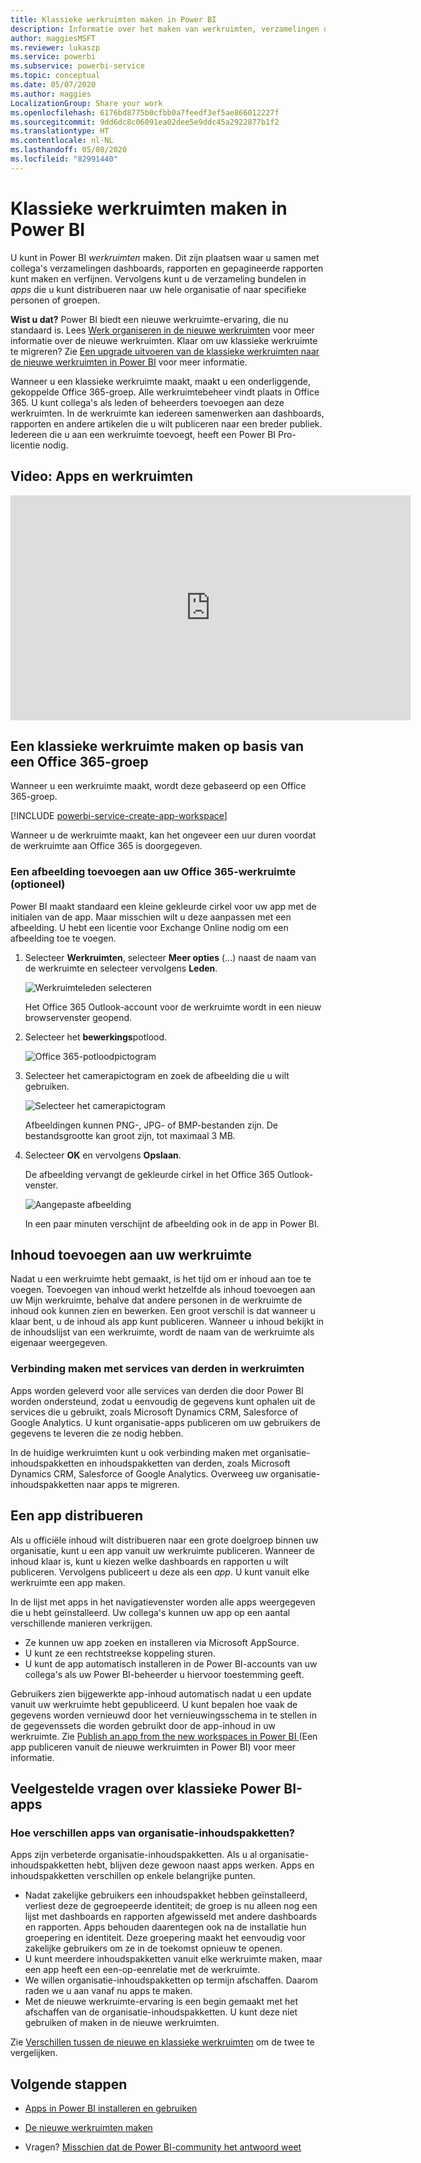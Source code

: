 ```yaml
---
title: Klassieke werkruimten maken in Power BI
description: Informatie over het maken van werkruimten, verzamelingen dashboards, rapporten en gepagineerde rapporten die zijn gemaakt om belangrijke metrische gegevens voor uw organisatie te bieden.
author: maggiesMSFT
ms.reviewer: lukaszp
ms.service: powerbi
ms.subservice: powerbi-service
ms.topic: conceptual
ms.date: 05/07/2020
ms.author: maggies
LocalizationGroup: Share your work
ms.openlocfilehash: 6176bd8775b0cfbb0a7feedf3ef5ae866012227f
ms.sourcegitcommit: 9dd6dc8c06091ea02dee5e9ddc45a2922877b1f2
ms.translationtype: HT
ms.contentlocale: nl-NL
ms.lasthandoff: 05/08/2020
ms.locfileid: "82991440"
---
```

# <a name="create-classic-workspaces-in-power-bi"></a>Klassieke werkruimten maken in Power BI

U kunt in Power BI *werkruimten* maken. Dit zijn plaatsen waar u samen met collega's verzamelingen dashboards, rapporten en gepagineerde rapporten kunt maken en verfijnen. Vervolgens kunt u de verzameling bundelen in *apps* die u kunt distribueren naar uw hele organisatie of naar specifieke personen of groepen. 

**Wist u dat?** Power BI biedt een nieuwe werkruimte-ervaring, die nu standaard is. Lees [Werk organiseren in de nieuwe werkruimten](service-new-workspaces.md) voor meer informatie over de nieuwe werkruimten. Klaar om uw klassieke werkruimte te migreren? Zie [Een upgrade uitvoeren van de klassieke werkruimten naar de nieuwe werkruimten in Power BI](designer/service-upgrade-workspaces.md) voor meer informatie.

Wanneer u een klassieke werkruimte maakt, maakt u een onderliggende, gekoppelde Office 365-groep. Alle werkruimtebeheer vindt plaats in Office 365. U kunt collega's als leden of beheerders toevoegen aan deze werkruimten. In de werkruimte kan iedereen samenwerken aan dashboards, rapporten en andere artikelen die u wilt publiceren naar een breder publiek. Iedereen die u aan een werkruimte toevoegt, heeft een Power BI Pro-licentie nodig. 

## <a name="video-apps-and-workspaces"></a>Video: Apps en werkruimten
<iframe width="640" height="360" src="https://www.youtube.com/embed/Ey5pyrr7Lk8?showinfo=0" frameborder="0" allowfullscreen></iframe>

## <a name="create-a-classic-workspace-based-on-an-office-365-group"></a>Een klassieke werkruimte maken op basis van een Office 365-groep

Wanneer u een werkruimte maakt, wordt deze gebaseerd op een Office 365-groep.

[!INCLUDE [powerbi-service-create-app-workspace](./includes/powerbi-service-create-app-workspace.md)]

Wanneer u de werkruimte maakt, kan het ongeveer een uur duren voordat de werkruimte aan Office 365 is doorgegeven. 

### <a name="add-an-image-to-your-office-365-workspace-optional"></a>Een afbeelding toevoegen aan uw Office 365-werkruimte (optioneel)
Power BI maakt standaard een kleine gekleurde cirkel voor uw app met de initialen van de app. Maar misschien wilt u deze aanpassen met een afbeelding. U hebt een licentie voor Exchange Online nodig om een afbeelding toe te voegen.

1. Selecteer **Werkruimten**, selecteer **Meer opties** (...) naast de naam van de werkruimte en selecteer vervolgens **Leden**. 
   
     ![Werkruimteleden selecteren](media/service-create-workspaces/power-bi-workspace-old-members.png)
   
    Het Office 365 Outlook-account voor de werkruimte wordt in een nieuw browservenster geopend.
2. Selecteer het **bewerkings**potlood.
   
     ![Office 365-potloodpictogram](media/service-create-workspaces/power-bi-workspace-old-edit-group.png)
3. Selecteer het camerapictogram en zoek de afbeelding die u wilt gebruiken.
   
     ![Selecteer het camerapictogram](media/service-create-workspaces/power-bi-workspace-old-camera.png)

     Afbeeldingen kunnen PNG-, JPG- of BMP-bestanden zijn. De bestandsgrootte kan groot zijn, tot maximaal 3 MB. 

4. Selecteer **OK** en vervolgens **Opslaan**.
   
    De afbeelding vervangt de gekleurde cirkel in het Office 365 Outlook-venster. 
   
     ![Aangepaste afbeelding](media/service-create-workspaces/power-bi-workspace-old-new-image.png)
   
    In een paar minuten verschijnt de afbeelding ook in de app in Power BI.

## <a name="add-content-to-your-workspace"></a>Inhoud toevoegen aan uw werkruimte

Nadat u een werkruimte hebt gemaakt, is het tijd om er inhoud aan toe te voegen. Toevoegen van inhoud werkt hetzelfde als inhoud toevoegen aan uw Mijn werkruimte, behalve dat andere personen in de werkruimte de inhoud ook kunnen zien en bewerken. Een groot verschil is dat wanneer u klaar bent, u de inhoud als app kunt publiceren. Wanneer u inhoud bekijkt in de inhoudslijst van een werkruimte, wordt de naam van de werkruimte als eigenaar weergegeven.

### <a name="connect-to-third-party-services-in-workspaces"></a>Verbinding maken met services van derden in werkruimten

Apps worden geleverd voor alle services van derden die door Power BI worden ondersteund, zodat u eenvoudig de gegevens kunt ophalen uit de services die u gebruikt, zoals Microsoft Dynamics CRM, Salesforce of Google Analytics. U kunt organisatie-apps publiceren om uw gebruikers de gegevens te leveren die ze nodig hebben.

In de huidige werkruimten kunt u ook verbinding maken met organisatie-inhoudspakketten en inhoudspakketten van derden, zoals Microsoft Dynamics CRM, Salesforce of Google Analytics. Overweeg uw organisatie-inhoudspakketten naar apps te migreren.

## <a name="distribute-an-app"></a>Een app distribueren

Als u officiële inhoud wilt distribueren naar een grote doelgroep binnen uw organisatie, kunt u een app vanuit uw werkruimte publiceren.  Wanneer de inhoud klaar is, kunt u kiezen welke dashboards en rapporten u wilt publiceren. Vervolgens publiceert u deze als een *app*. U kunt vanuit elke werkruimte een app maken.

In de lijst met apps in het navigatievenster worden alle apps weergegeven die u hebt geïnstalleerd. Uw collega's kunnen uw app op een aantal verschillende manieren verkrijgen. 
- Ze kunnen uw app zoeken en installeren via Microsoft AppSource.
- U kunt ze een rechtstreekse koppeling sturen. 
- U kunt de app automatisch installeren in de Power BI-accounts van uw collega's als uw Power BI-beheerder u hiervoor toestemming geeft. 

Gebruikers zien bijgewerkte app-inhoud automatisch nadat u een update vanuit uw werkruimte hebt gepubliceerd. U kunt bepalen hoe vaak de gegevens worden vernieuwd door het vernieuwingsschema in te stellen in de gegevenssets die worden gebruikt door de app-inhoud in uw werkruimte. Zie [Publish an app from the new workspaces in Power BI ](service-create-distribute-apps.md) (Een app publiceren vanuit de nieuwe werkruimten in Power BI) voor meer informatie.

## <a name="power-bi-classic-apps-faq"></a>Veelgestelde vragen over klassieke Power BI-apps

### <a name="how-are-apps-different-from-organizational-content-packs"></a>Hoe verschillen apps van organisatie-inhoudspakketten?
Apps zijn verbeterde organisatie-inhoudspakketten. Als u al organisatie-inhoudspakketten hebt, blijven deze gewoon naast apps werken. Apps en inhoudspakketten verschillen op enkele belangrijke punten. 

* Nadat zakelijke gebruikers een inhoudspakket hebben geïnstalleerd, verliest deze de gegroepeerde identiteit; de groep is nu alleen nog een lijst met dashboards en rapporten afgewisseld met andere dashboards en rapporten. Apps behouden daarentegen ook na de installatie hun groepering en identiteit. Deze groepering maakt het eenvoudig voor zakelijke gebruikers om ze in de toekomst opnieuw te openen.
* U kunt meerdere inhoudspakketten vanuit elke werkruimte maken, maar een app heeft een een-op-eenrelatie met de werkruimte. 
* We willen organisatie-inhoudspakketten op termijn afschaffen. Daarom raden we u aan vanaf nu apps te maken.  
* Met de nieuwe werkruimte-ervaring is een begin gemaakt met het afschaffen van de organisatie-inhoudspakketten. U kunt deze niet gebruiken of maken in de nieuwe werkruimten.

Zie [Verschillen tussen de nieuwe en klassieke werkruimten](service-new-workspaces.md#new-and-classic-workspace-differences) om de twee te vergelijken. 

## <a name="next-steps"></a>Volgende stappen
* [Apps in Power BI installeren en gebruiken](service-create-distribute-apps.md)
- [De nieuwe werkruimten maken](service-create-the-new-workspaces.md)
* Vragen? [Misschien dat de Power BI-community het antwoord weet](https://community.powerbi.com/)
